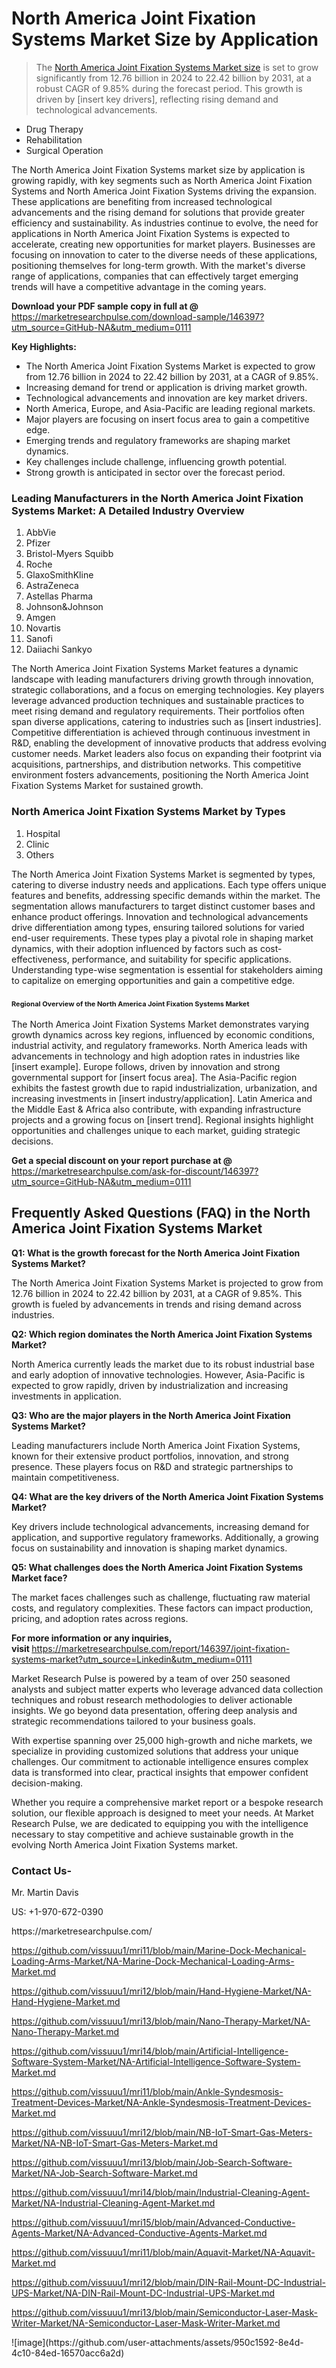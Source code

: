<h1>North America Joint Fixation Systems Market&nbsp;Size by Application</h1><blockquote><p>The <a href="https://marketresearchpulse.com/download-sample/146397?utm_source=GitHub-NA&amp;utm_medium=0111">North America Joint Fixation Systems Market size</a> is set to grow significantly from 12.76 billion in 2024 to 22.42 billion by 2031, at a robust CAGR of 9.85% during the forecast period. This growth is driven by [insert key drivers], reflecting rising demand and technological advancements.</p></blockquote><ul><li>Drug Therapy<li> Rehabilitation<li> Surgical Operation</li></ul><p>The North America Joint Fixation Systems market size by application is growing rapidly, with key segments such as North America Joint Fixation Systems and North America Joint Fixation Systems driving the expansion. These applications are benefiting from increased technological advancements and the rising demand for solutions that provide greater efficiency and sustainability. As industries continue to evolve, the need for applications in North America Joint Fixation Systems is expected to accelerate, creating new opportunities for market players. Businesses are focusing on innovation to cater to the diverse needs of these applications, positioning themselves for long-term growth. With the market's diverse range of applications, companies that can effectively target emerging trends will have a competitive advantage in the coming years.</p><p><strong>Download your PDF sample copy in full at @ </strong><a href="https://marketresearchpulse.com/download-sample/146397?utm_source=GitHub-NA&amp;utm_medium=0111">https://marketresearchpulse.com/download-sample/146397?utm_source=GitHub-NA&amp;utm_medium=0111</a></p><p><strong>Key Highlights: </strong></p><ul><li>The North America Joint Fixation Systems Market is expected to grow from 12.76 billion in 2024 to 22.42 billion by 2031, at a CAGR of 9.85%.</li><li>Increasing demand for trend or application is driving market growth.</li><li>Technological advancements and innovation are key market drivers.</li><li>North America, Europe, and Asia-Pacific are leading regional markets.</li><li>Major players are focusing on insert focus area to gain a competitive edge.</li><li>Emerging trends and regulatory frameworks are shaping market dynamics.</li><li>Key challenges include challenge, influencing growth potential.</li><li>Strong growth is anticipated in sector over the forecast period.</li></ul><h3>Leading Manufacturers in the North America Joint Fixation Systems Market: A Detailed Industry Overview</h3><ol><li>AbbVie</li><li>Pfizer</li><li>Bristol-Myers Squibb</li><li>Roche</li><li>GlaxoSmithKline</li><li>AstraZeneca</li><li>Astellas Pharma</li><li>Johnson&Johnson</li><li>Amgen</li><li>Novartis</li><li>Sanofi</li><li>Daiiachi Sankyo</li></ol><div class="flex max-w-full flex-col flex-grow"><div class="min-h-8 text-message flex w-full flex-col items-end gap-2 whitespace-normal break-words [.text-message+&amp;]:mt-5" dir="auto" data-message-author-role="assistant" data-message-id="fd8432e4-4910-450d-b182-61b7bfb0a01f" data-message-model-slug="gpt-4o"><div class="flex w-full flex-col gap-1 empty:hidden first:pt-[3px]"><div class="markdown prose w-full break-words dark:prose-invert light"><p>The North America Joint Fixation Systems Market features a dynamic landscape with leading manufacturers driving growth through innovation, strategic collaborations, and a focus on emerging technologies. Key players leverage advanced production techniques and sustainable practices to meet rising demand and regulatory requirements. Their portfolios often span diverse applications, catering to industries such as [insert industries]. Competitive differentiation is achieved through continuous investment in R&amp;D, enabling the development of innovative products that address evolving customer needs. Market leaders also focus on expanding their footprint via acquisitions, partnerships, and distribution networks. This competitive environment fosters advancements, positioning the North America Joint Fixation Systems Market for sustained growth.</p></div></div></div></div><h3>North America Joint Fixation Systems Market by Types</h3><ol><li>Hospital<li> Clinic<li> Others</li></ol><div class="flex max-w-full flex-col flex-grow"><div class="min-h-8 text-message flex w-full flex-col items-end gap-2 whitespace-normal break-words [.text-message+&amp;]:mt-5" dir="auto" data-message-author-role="assistant" data-message-id="084470be-0bb7-4664-bddf-5156b4f41249" data-message-model-slug="gpt-4o-mini"><div class="flex w-full flex-col gap-1 empty:hidden first:pt-[3px]"><div class="markdown prose w-full break-words dark:prose-invert light"><p>The North America Joint Fixation Systems Market is segmented by types, catering to diverse industry needs and applications. Each type offers unique features and benefits, addressing specific demands within the market. The segmentation allows manufacturers to target distinct customer bases and enhance product offerings. Innovation and technological advancements drive differentiation among types, ensuring tailored solutions for varied end-user requirements. These types play a pivotal role in shaping market dynamics, with their adoption influenced by factors such as cost-effectiveness, performance, and suitability for specific applications. Understanding type-wise segmentation is essential for stakeholders aiming to capitalize on emerging opportunities and gain a competitive edge.</p></div></div></div></div><h3><span style="font-size: 11px;">Regional Overview of the North America Joint Fixation Systems Market</span></h3><div class="flex max-w-full flex-col flex-grow"><div class="min-h-8 text-message flex w-full flex-col items-end gap-2 whitespace-normal break-words [.text-message+&amp;]:mt-5" dir="auto" data-message-author-role="assistant" data-message-id="e9038762-ce64-4e30-91c9-9bd413514231" data-message-model-slug="gpt-4o-mini"><div class="flex w-full flex-col gap-1 empty:hidden first:pt-[3px]"><div class="markdown prose w-full break-words dark:prose-invert light"><p>The North America Joint Fixation Systems Market demonstrates varying growth dynamics across key regions, influenced by economic conditions, industrial activity, and regulatory frameworks. North America leads with advancements in technology and high adoption rates in industries like [insert example]. Europe follows, driven by innovation and strong governmental support for [insert focus area]. The Asia-Pacific region exhibits the fastest growth due to rapid industrialization, urbanization, and increasing investments in [insert industry/application]. Latin America and the Middle East &amp; Africa also contribute, with expanding infrastructure projects and a growing focus on [insert trend]. Regional insights highlight opportunities and challenges unique to each market, guiding strategic decisions.</p></div></div></div></div><p><strong>Get a special discount on your report purchase at @ </strong><a href="https://marketresearchpulse.com/ask-for-discount/146397?utm_source=GitHub-NA&amp;utm_medium=0111">https://marketresearchpulse.com/ask-for-discount/146397?utm_source=GitHub-NA&amp;utm_medium=0111</a></p><h2>Frequently Asked Questions (FAQ) in the North America Joint Fixation Systems Market</h2><p><strong>Q1: What is the growth forecast for the North America Joint Fixation Systems Market?</strong></p><p>The North America Joint Fixation Systems Market is projected to grow from 12.76 billion in 2024 to 22.42 billion by 2031, at a CAGR of 9.85%. This growth is fueled by advancements in trends and rising demand across industries.</p><p><strong>Q2: Which region dominates the North America Joint Fixation Systems Market?</strong></p><p>North America currently leads the market due to its robust industrial base and early adoption of innovative technologies. However, Asia-Pacific is expected to grow rapidly, driven by industrialization and increasing investments in application.</p><p><strong>Q3: Who are the major players in the North America Joint Fixation Systems Market?</strong></p><p>Leading manufacturers include North America Joint Fixation Systems, known for their extensive product portfolios, innovation, and strong presence. These players focus on R&amp;D and strategic partnerships to maintain competitiveness.</p><p><strong>Q4: What are the key drivers of the North America Joint Fixation Systems Market?</strong></p><p>Key drivers include technological advancements, increasing demand for application, and supportive regulatory frameworks. Additionally, a growing focus on sustainability and innovation is shaping market dynamics.</p><p><strong>Q5: What challenges does the North America Joint Fixation Systems Market face?</strong></p><p>The market faces challenges such as challenge, fluctuating raw material costs, and regulatory complexities. These factors can impact production, pricing, and adoption rates across regions.</p><p><strong>For more information or any inquiries, visit&nbsp;</strong><a href="https://marketresearchpulse.com/report/146397/joint-fixation-systems-market?utm_source=Linkedin&utm_medium=0111">https://marketresearchpulse.com/report/146397/joint-fixation-systems-market?utm_source=Linkedin&utm_medium=0111</a></p><p>Market Research Pulse is powered by a team of over 250 seasoned analysts and subject matter experts who leverage advanced data collection techniques and robust research methodologies to deliver actionable insights. We go beyond data presentation, offering deep analysis and strategic recommendations tailored to your business goals.</p><p>With expertise spanning over 25,000 high-growth and niche markets, we specialize in providing customized solutions that address your unique challenges. Our commitment to actionable intelligence ensures complex data is transformed into clear, practical insights that empower confident decision-making.</p><p>Whether you require a comprehensive market report or a bespoke research solution, our flexible approach is designed to meet your needs. At Market Research Pulse, we are dedicated to equipping you with the intelligence necessary to stay competitive and achieve sustainable growth in the evolving North America Joint Fixation Systems market.</p><h3><strong>Contact Us-</strong></h3><p>Mr. Martin Davis</p><p>US: +1-970-672-0390</p><p>https://marketresearchpulse.com/</p><p><a href="https://github.com/vissuuu1/mri11/blob/main/Marine-Dock-Mechanical-Loading-Arms-Market/NA-Marine-Dock-Mechanical-Loading-Arms-Market.md">https://github.com/vissuuu1/mri11/blob/main/Marine-Dock-Mechanical-Loading-Arms-Market/NA-Marine-Dock-Mechanical-Loading-Arms-Market.md</a></p><p><a href="https://github.com/vissuuu1/mri12/blob/main/Hand-Hygiene-Market/NA-Hand-Hygiene-Market.md">https://github.com/vissuuu1/mri12/blob/main/Hand-Hygiene-Market/NA-Hand-Hygiene-Market.md</a></p><p><a href="https://github.com/vissuuu1/mri13/blob/main/Nano-Therapy-Market/NA-Nano-Therapy-Market.md">https://github.com/vissuuu1/mri13/blob/main/Nano-Therapy-Market/NA-Nano-Therapy-Market.md</a></p><p><a href="https://github.com/vissuuu1/mri14/blob/main/Artificial-Intelligence-Software-System-Market/NA-Artificial-Intelligence-Software-System-Market.md">https://github.com/vissuuu1/mri14/blob/main/Artificial-Intelligence-Software-System-Market/NA-Artificial-Intelligence-Software-System-Market.md</a></p><p><a href="https://github.com/vissuuu1/mri11/blob/main/Ankle-Syndesmosis-Treatment-Devices-Market/NA-Ankle-Syndesmosis-Treatment-Devices-Market.md">https://github.com/vissuuu1/mri11/blob/main/Ankle-Syndesmosis-Treatment-Devices-Market/NA-Ankle-Syndesmosis-Treatment-Devices-Market.md</a></p><p><a href="https://github.com/vissuuu1/mri12/blob/main/NB-IoT-Smart-Gas-Meters-Market/NA-NB-IoT-Smart-Gas-Meters-Market.md">https://github.com/vissuuu1/mri12/blob/main/NB-IoT-Smart-Gas-Meters-Market/NA-NB-IoT-Smart-Gas-Meters-Market.md</a></p><p><a href="https://github.com/vissuuu1/mri13/blob/main/Job-Search-Software-Market/NA-Job-Search-Software-Market.md">https://github.com/vissuuu1/mri13/blob/main/Job-Search-Software-Market/NA-Job-Search-Software-Market.md</a></p><p><a href="https://github.com/vissuuu1/mri14/blob/main/Industrial-Cleaning-Agent-Market/NA-Industrial-Cleaning-Agent-Market.md">https://github.com/vissuuu1/mri14/blob/main/Industrial-Cleaning-Agent-Market/NA-Industrial-Cleaning-Agent-Market.md</a></p><p><a href="https://github.com/vissuuu1/mri15/blob/main/Advanced-Conductive-Agents-Market/NA-Advanced-Conductive-Agents-Market.md">https://github.com/vissuuu1/mri15/blob/main/Advanced-Conductive-Agents-Market/NA-Advanced-Conductive-Agents-Market.md</a></p><p><a href="https://github.com/vissuuu1/mri11/blob/main/Aquavit-Market/NA-Aquavit-Market.md">https://github.com/vissuuu1/mri11/blob/main/Aquavit-Market/NA-Aquavit-Market.md</a></p><p><a href="https://github.com/vissuuu1/mri12/blob/main/DIN-Rail-Mount-DC-Industrial-UPS-Market/NA-DIN-Rail-Mount-DC-Industrial-UPS-Market.md">https://github.com/vissuuu1/mri12/blob/main/DIN-Rail-Mount-DC-Industrial-UPS-Market/NA-DIN-Rail-Mount-DC-Industrial-UPS-Market.md</a></p><p><a href="https://github.com/vissuuu1/mri13/blob/main/Semiconductor-Laser-Mask-Writer-Market/NA-Semiconductor-Laser-Mask-Writer-Market.md">https://github.com/vissuuu1/mri13/blob/main/Semiconductor-Laser-Mask-Writer-Market/NA-Semiconductor-Laser-Mask-Writer-Market.md</a></p>
![image](https://github.com/user-attachments/assets/950c1592-8e4d-4c10-84ed-16570acc6a2d)
